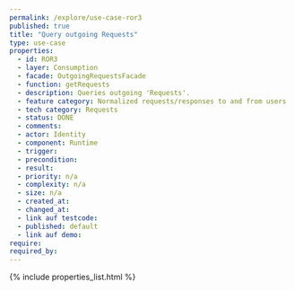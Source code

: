 ```yaml
---
permalink: /explore/use-case-ror3
published: true
title: "Query outgoing Requests"
type: use-case
properties:
  - id: ROR3
  - layer: Consumption
  - facade: OutgoingRequestsFacade
  - function: getRequests
  - description: Queries outgoing 'Requests'.
  - feature category: Normalized requests/responses to and from users
  - tech category: Requests
  - status: DONE
  - comments:
  - actor: Identity
  - component: Runtime
  - trigger:
  - precondition:
  - result:
  - priority: n/a
  - complexity: n/a
  - size: n/a
  - created_at:
  - changed_at:
  - link auf testcode:
  - published: default
  - link auf demo:
require:
required_by:
---
```

{% include properties_list.html %}
